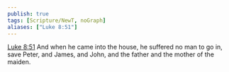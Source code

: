 ```yaml
---
publish: true
tags: [Scripture/NewT, noGraph]
aliases: ["Luke 8:51"]
---
```

[Luke 8:51](https://churchofjesuschrist.org/study/scriptures/nt/luke/8?lang=eng&id=p51#p51) And when he came into the house, he suffered no man to go in, save Peter, and James, and John, and the father and the mother of the maiden.
